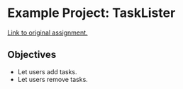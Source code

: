 # Example Project: TaskLister

[Link to original assignment.](https://learning.flatironschool.com/courses/6442/assignments/239565?module_item_id=563445)

## Objectives
* Let users add tasks.
* Let users remove tasks.